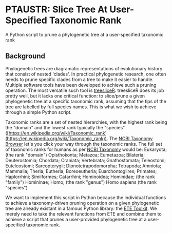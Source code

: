 # PTAUSTR: Slice Tree At User-Specified Taxonomic Rank
A Python script to prune a phylogenetic tree at a user-specified taxonomic rank

## Background
Phylogenetic trees are diagramatic representations of evolutionary history that consist of nested 'clades'. In practical phylogenetic research, one often needs to prune specific clades from a tree to make it easier to handle. Multiple software tools have been developed to achieve such a pruning operation. The most versatile such tool is [treesliceR](https://github.com/AraujoMat/treesliceR). treesliceR does its job pretty well, but it lacks one critical function: to slice/prune a given phylogenetic tree at a specific taxonomic rank, assuming that the tips of the tree are labelled by full species names. This is what we wish to achieve through a simple Python script.

Taxonomic ranks are a set of nested hierarchies, with the highest rank being the "domain" and the lowest rank typically the "species" ([https://en.wikipedia.org/wiki/Taxonomic_rank](https://en.wikipedia.org/wiki/Taxonomic_rank)). The [NCBI Taxonomy Browser](https://www.ncbi.nlm.nih.gov/Taxonomy/Browser/wwwtax.cgi) let's you click your way through the taxonomic ranks. The full set of taxonomic ranks for humans as per [NCBI Taxonomy](https://www.ncbi.nlm.nih.gov/Taxonomy/Browser/wwwtax.cgi?mode=Info&id=9606) would be: 
Eukaryota; (the rank "domain")
  Opisthokonta;
    Metazoa;
      Eumetazoa;
        Bilateria;
          Deuterostomia;
            Chordata;
              Craniata;
                Vertebrata;
                  Gnathostomata;
                    Teleostomi;
                      Euteleostomi;
                        Sarcopterygii;
                          Dipnotetrapodomorpha;
                            Tetrapoda;
                              Amniota;
                                Mammalia;
                                  Theria;
                                    Eutheria;
                                      Boreoeutheria;
                                        Euarchontoglires;
                                          Primates;
                                            Haplorrhini;
                                              Simiiformes;
                                                Catarrhini;
                                                  Hominoidea;
                                                    Hominidae; (the rank "family")
                                                      Homininae;
                                                        Homo;  (the rank "genus")
                                                          Homo sapiens (the rank "species")

We want to implement this script in Python because the individual functions to achieve a taxonomy-driven pruning operation on a given phylogenetic tree are already existant in a famous Python library: the [ETE Toolkit](https://github.com/etetoolkit/ete). We merely need to take the relevant functions from ETE and combine them to achieve a script that prunes a user-provided phylogenetic tree at a user-specified taxonomic rank.
